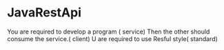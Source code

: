 # JavaRestApi
You are required to develop a program ( service)   Then the other should consume the service.( client)  U are required to use Resful style( standard)
